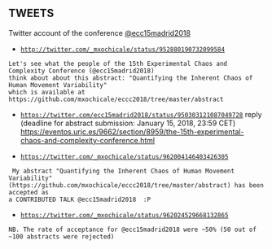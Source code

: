 TWEETS
---
Twitter account of the conference [@ecc15madrid2018](https://twitter.com/ecc15madrid2018)




* [`http://twitter.com/_mxochicale/status/952880190732099584`](http://twitter.com/_mxochicale/status/952880190732099584)
```
Let's see what the people of the 15th Experimental Chaos and Complexity Conference (@ecc15madrid2018)
think about about this abstract: "Quantifying the Inherent Chaos of Human Movement Variability" 
which is available at https://github.com/mxochicale/eccc2018/tree/master/abstract
```



* [`https://twitter.com/ecc15madrid2018/status/950303121087049728`](https://twitter.com/ecc15madrid2018/status/950303121087049728)
reply
(deadline for abstract submission: January 15, 2018, 23:59 CET)
https://eventos.urjc.es/9662/section/8959/the-15th-experimental-chaos-and-complexity-conference.html



* [`https://twitter.com/_mxochicale/status/962004146403426305`](https://twitter.com/_mxochicale/status/962004146403426305)
```
 My abstract "Quantifying the Inherent Chaos of Human Movement Variability" 
(https://github.com/mxochicale/eccc2018/tree/master/abstract) has been accepted as 
a CONTRIBUTED TALK @ecc15madrid2018  :P 
```


* [`https://twitter.com/_mxochicale/status/962024529668132865`](https://twitter.com/_mxochicale/status/962024529668132865)
```
NB. The rate of acceptance for @ecc15madrid2018 were ~50% (50 out of ~100 abstracts were rejected)
```
